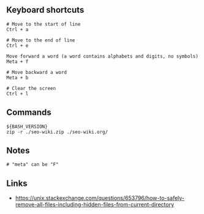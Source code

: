 ## Keyboard shortcuts

    # Move to the start of line
    Ctrl + a
    
    # Move to the end of line
    Ctrl + e
    
    Move forward a word (a word contains alphabets and digits, no symbols)
    Meta + f
    
    # Move backward a word
    Meta + b
    
    # Clear the screen
    Ctrl + l

## Commands

    ${BASH_VERSION}
    zip -r ./seo-wiki.zip ./seo-wiki.org/

## Notes

    # "meta" can be "F"

## Links

* https://unix.stackexchange.com/questions/653796/how-to-safely-remove-all-files-including-hidden-files-from-current-directory
